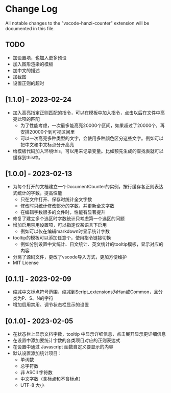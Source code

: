 # Change Log

All notable changes to the "vscode-hanzi-counter" extension will be documented in this file.

## TODO

- 加设置项，也加入更多预设
- 加入图形渲染的模板
- 加中文的描述
- 加截图
- 设置正则的超时

## [1.1.0] - 2023-02-24

- 加入高亮指定正则匹配的指令，可以在模板中加入指令，点击以后在文件中高亮此项的匹配
  - 为了性能考虑，一次最多能高亮20000个区间，如果超过了20000个，再安排20000个到可视区间里
  - 可以一次高亮多种类型的文字，会使用多种颜色区分这些文字。例如可以把中文和中文标点分开高亮
- 给模板代码加入环境this，可以用来记录变量。比如预先生成的查找表就可以缓存到this中。

## [1.0.0] - 2023-02-13

- 为每个打开的文档建立一个DocumentCounter的实例，按行缓存各正则表达式统计的字数，提高性能
  - 只在文件打开、保存时统计全文字数
  - 修改时只统计修改部分的字数，并更新全文字数
  - 在编辑字数很多的文件时，性能有显著提升
- 修复了建立多个选区时字数统计只考虑第一个选区的问题
- 增加启用禁用设置项，可以指定仅某语言下启用
  - 例如可以仅在编辑markdown时显示统计字数
- tooltip的模板可以添加任意个，使用指令链接切换
  - 例如分别设置中文统计、日文统计、英文统计的tooltip模板，显示对应的内容
- 分离了源码文件，更改了vscode导入方式，更加方便维护
- MIT License

## [0.1.1] - 2023-02-09

- 缩减中文标点符号范围，缩减到Script_extensions为Han或Common，且分类为P、S、N的字符
- 增加启用禁用、调节状态栏显示的设置

## [0.1.0] - 2023-02-05

- 在状态栏上显示文档字数，tooltip 中显示详细信息，点击展开显示更详细信息
- 在设置中添加要统计字数的各类项目对应的正则表达式
- 在设置中通过 Javascript 函数自定义要显示的内容
- 默认设置添加统计项目：
  - 单词数
  - 总字符数
  - 非 ASCII 字符数
  - 中文字数（含标点和不含标点）
  - UTF-8 大小
